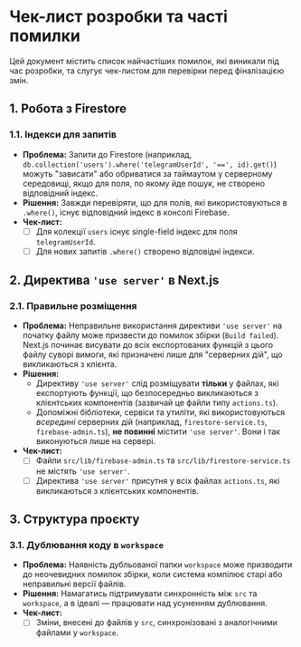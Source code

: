 # Чек-лист розробки та часті помилки

Цей документ містить список найчастіших помилок, які виникали під час розробки, та слугує чек-листом для перевірки перед фіналізацією змін.

## 1. Робота з Firestore

### 1.1. Індекси для запитів
- **Проблема:** Запити до Firestore (наприклад, `db.collection('users').where('telegramUserId', '==', id).get()`) можуть "зависати" або обриватися за таймаутом у серверному середовищі, якщо для поля, по якому йде пошук, не створено відповідний індекс.
- **Рішення:** Завжди перевіряти, що для полів, які використовуються в `.where()`, існує відповідний індекс в консолі Firebase.
- **Чек-лист:**
    - [ ] Для колекції `users` існує single-field індекс для поля `telegramUserId`.
    - [ ] Для нових запитів `.where()` створено відповідні індекси.

## 2. Директива `'use server'` в Next.js

### 2.1. Правильне розміщення
- **Проблема:** Неправильне використання директиви `'use server'` на початку файлу може призвести до помилок збірки (`Build failed`). Next.js починає висувати до всіх експортованих функцій з цього файлу суворі вимоги, які призначені лише для "серверних дій", що викликаються з клієнта.
- **Рішення:**
    - Директиву `'use server'` слід розміщувати **тільки** у файлах, які експортують функції, що безпосередньо викликаються з клієнтських компонентів (зазвичай це файли типу `actions.ts`).
    - Допоміжні бібліотеки, сервіси та утиліти, які використовуються *всередині* серверних дій (наприклад, `firestore-service.ts`, `firebase-admin.ts`), **не повинні** містити `'use server'`. Вони і так виконуються лише на сервері.
- **Чек-лист:**
    - [ ] Файли `src/lib/firebase-admin.ts` та `src/lib/firestore-service.ts` не містять `'use server'`.
    - [ ] Директива `'use server'` присутня у всіх файлах `actions.ts`, які викликаються з клієнтських компонентів.

## 3. Структура проєкту

### 3.1. Дублювання коду в `workspace`
- **Проблема:** Наявність дубльованої папки `workspace` може призводити до неочевидних помилок збірки, коли система компілює старі або неправильні версії файлів.
- **Рішення:** Намагатись підтримувати синхронність між `src` та `workspace`, а в ідеалі — працювати над усуненням дублювання.
- **Чек-лист:**
    - [ ] Зміни, внесені до файлів у `src`, синхронізовані з аналогічними файлами у `workspace`.
